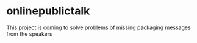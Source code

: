 # onlinepublictalk
This project is coming to solve problems of missing packaging messages from the speakers 
